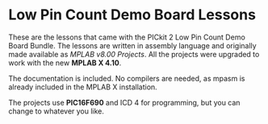 Low Pin Count Demo Board Lessons
================================

These are the lessons that came with the PICkit 2 Low Pin Count Demo Board Bundle.
The lessons are written in assembly language and originally made available as *MPLAB v8.00 Projects*.
All the projects were upgraded to work with the new **MPLAB X 4.10**.

The documentation is included.
No compilers are needed, as mpasm is already included in the MPLAB X installation.

The projects use **PIC16F690** and ICD 4 for programming, but you can change to whatever you like.
